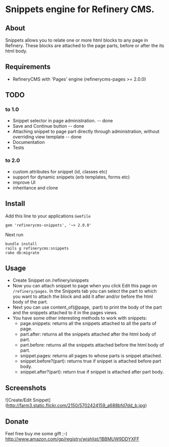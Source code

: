 # Snippets engine for Refinery CMS.

## About

Snippets allows you to relate one or more html blocks to any page in Refinery. These blocks are attached to the page parts, before or after the its html body.

## Requirements

* RefineryCMS with 'Pages' engine (refinerycms-pages >= 2.0.0)

## TODO

### to 1.0
* Snippet selector in page administration. -- done
* Save and Continue button -- done
* Attaching snippet to page part directly through administration, without overriding view template -- done
* Documentation
* Tests 

### to 2.0
* custom attributes for snippet (id, classes etc)
* support for dynamic snippets (erb templates, forms etc)
* improve UI 
* inheritance and clone 

## Install

Add this line to your applications `Gemfile`

    gem 'refinerycms-snippets', '~> 2.0.0'

Next run

    bundle install
    rails g refinerycms:snippets
    rake db:migrate

## Usage

* Create Snippet on /refinery/snippets
* Now you can attach snippet to page when you click Edit this page on `/refinery/pages`. In the Snippets tab you can select the part to which you want to attach the block and add it after and/or before the html body of the part.  
* Next you can use content_of(@page, :part) to print the body of the part and the snippets attached to it in the pages views.
* You have some other interesting methods to work with snippets:
  * page.snippets: returns all the snippets attached to all the parts of page.
  * part.after: returns all the snippets attached after the html body of part.
  * part.before: returns all the snippets attached before the html body of part.
  * snippet.pages: returns all pages to whose parts is snippet attached.
  * snippet.before?(part): returns true if snippet is attached before part body.
  * snippet.after?(part): return true if snippet is attached after part body.

## Screenshots

![Create/Edit Snippet] (http://farm3.static.flickr.com/2150/5702424159_a688bfd7dd_b.jpg)

## Donate

Feel free buy me some gift ;-)
http://www.amazon.com/gp/registry/wishlist/1BBMUW9DDYXFF
